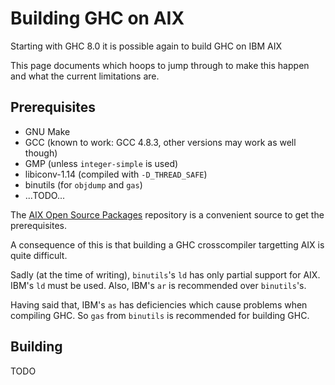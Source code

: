 # Building GHC on AIX


Starting with GHC 8.0 it is possible again to build GHC on IBM AIX


This page documents which hoops to jump through to make this happen and what the current limitations are.

## Prerequisites

- GNU Make
- GCC (known to work: GCC 4.8.3, other versions may work as well though)
- GMP (unless `integer-simple` is used)
- libiconv-1.14 (compiled with `-D_THREAD_SAFE`)
- binutils (for `objdump` and `gas`)
- ...TODO...


The [ AIX Open Source Packages](http://www.perzl.org/aix/) repository is a convenient source to get the prerequisites.


A consequence of this is that building a GHC crosscompiler targetting AIX is quite difficult.


Sadly (at the time of writing), `binutils`'s `ld` has only partial support for AIX. IBM's `ld` must be used. Also, IBM's `ar` is recommended over `binutils`'s. 


Having said that, IBM's `as` has deficiencies which cause problems when compiling GHC. So `gas` from `binutils` is recommended for building GHC.

## Building

TODO